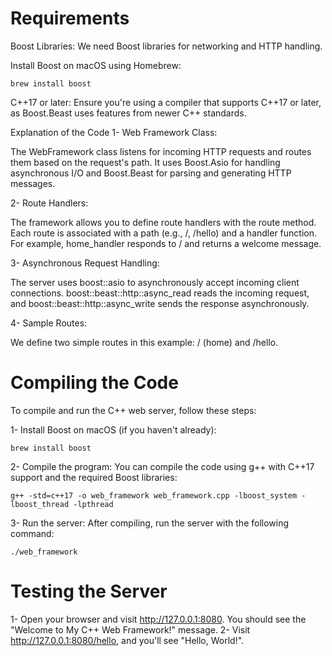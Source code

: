 # Requirements

Boost Libraries: We need Boost libraries for networking and HTTP handling.

Install Boost on macOS using Homebrew:

```
brew install boost
```

C++17 or later: Ensure you're using a compiler that supports C++17 or later, as Boost.Beast uses features from newer C++ standards.


Explanation of the Code
1- Web Framework Class:

The WebFramework class listens for incoming HTTP requests and routes them based on the request's path.
It uses Boost.Asio for handling asynchronous I/O and Boost.Beast for parsing and generating HTTP messages.

2- Route Handlers:

The framework allows you to define route handlers with the route method. Each route is associated with a path (e.g., /, /hello) and a handler function.
For example, home_handler responds to / and returns a welcome message.

3- Asynchronous Request Handling:

The server uses boost::asio to asynchronously accept incoming client connections.
boost::beast::http::async_read reads the incoming request, and boost::beast::http::async_write sends the response asynchronously.

4- Sample Routes:

We define two simple routes in this example: / (home) and /hello.

# Compiling the Code

To compile and run the C++ web server, follow these steps:

1- Install Boost on macOS (if you haven't already):

```
brew install boost
```

2- Compile the program: You can compile the code using g++ with C++17 support and the required Boost libraries:

```
g++ -std=c++17 -o web_framework web_framework.cpp -lboost_system -lboost_thread -lpthread
```

3- Run the server: After compiling, run the server with the following command:

```
./web_framework
```


# Testing the Server

1- Open your browser and visit http://127.0.0.1:8080. You should see the "Welcome to My C++ Web Framework!" message.
2- Visit http://127.0.0.1:8080/hello, and you'll see "Hello, World!".
